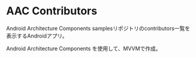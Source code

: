 # AAC Contributors

Android Architecture Components samplesリポジトリのcontributors一覧を表示するAndroidアプリ。

Android Architecture Components を使用して、MVVMで作成。


